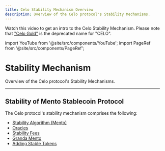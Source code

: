 ```yaml
---
title: Celo Stability Mechanism Overview
description: Overview of the Celo protocol's Stability Mechanisms.
---
```


Watch this video to get an intro to the Celo Stability Mechanism. Please note that ["Celo Gold"](https://docs.celo.org/general/glossary#celo-gold) is the deprecated name for "CELO".

import YouTube from '@site/src/components/YouTube';
import PageRef from '@site/src/components/PageRef';

# Stability Mechanism

Overview of the Celo protocol's Stability Mechanisms.

---

## Stability of Mento Stablecoin Protocol

<YouTube videoId="kYhDUmKuGCY"/>

The Celo protocol's stability mechanism comprises the following:

- [Stability Algorithm (Mento)](/protocol/stability/doto)
- [Oracles](/protocol/stability/oracles)
- [Stability Fees](/protocol/stability/stability-fees)
- [Granda Mento](/protocol/stability/granda-mento)
- [Adding Stable Tokens](/protocol/stability/adding-stable-assets)
